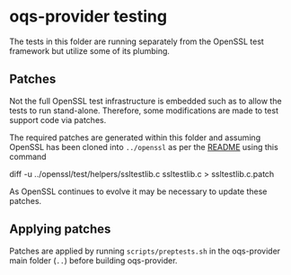 # oqs-provider testing

The tests in this folder are running separately from the OpenSSL test framework but utilize some of its plumbing.

## Patches

Not the full OpenSSL test infrastructure is embedded such as to allow the tests to run stand-alone. Therefore, some modifications are made to test support code via patches.

The required patches are generated within this folder and assuming OpenSSL has been cloned into `../openssl` as per the [README](../README.md) using this command

   diff -u ../openssl/test/helpers/ssltestlib.c ssltestlib.c > ssltestlib.c.patch

As OpenSSL continues to evolve it may be necessary to update these patches.

## Applying patches

Patches are applied by running `scripts/preptests.sh` in the oqs-provider main folder (`..`) before building oqs-provider.
